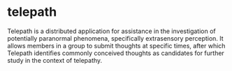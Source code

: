 # telepath
Telepath is a distributed application for assistance in the investigation of potentially paranormal phenomena, specifically extrasensory perception. It allows members in a group to submit thoughts at specific times, after which Telepath identifies commonly conceived thoughts as candidates for further study in the context of telepathy.
